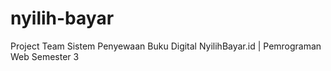 # nyilih-bayar
Project Team Sistem Penyewaan Buku Digital NyilihBayar.id | Pemrograman Web Semester 3
